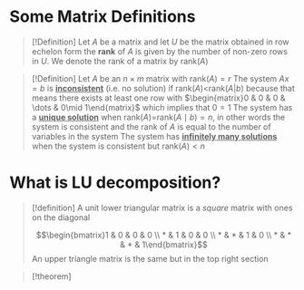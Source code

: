 # Some Matrix Definitions

>[!Definition]
>Let $A$ be a matrix and let $U$ be the matrix obtained in row echelon form
>the **rank** of $A$ is given by the number of non-zero rows in $U$. We denote the 
>rank of a matrix by rank($A$)

>[!Definition]
>Let $A$ be an $n\times m$ matrix with rank($A$)$=r$
>The system $Ax=b$ is **<u>inconsistent</u>** (i.e. no solution) if rank($A$)$<$rank$(A|b)$
>because that means there exists at least one row with $\begin{matrix}0 & 0 & 0 & \dots & 0\mid 1\end{matrix}$
>which implies that $0=1$
>The system has a **<u>unique solution</u>** when rank$(A)=$rank$(A\mid b)=n$, in other words the system is consistent and the rank of $A$ is equal to the number of variables in the system
>The system has <u>**infinitely many solutions**</u> when the system is consistent but
>rank$(A)<n$

# What is LU decomposition?

>[!definition]
>A unit lower triangular matrix is a *square* matrix with ones on the diagonal
>
> $$\begin{bmatrix}1 & 0 & 0 & 0 \\ * & 1 & 0 & 0 \\ * & * & 1 & 0 \\ * & * & * & 1\end{bmatrix}$$
> An upper triangle matrix is the same but in the top right section

>[!theorem]
>







